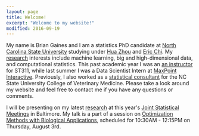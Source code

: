 ```yaml
---
layout: page
title: Welcome!
excerpt: "Welcome to my website!"
modified: 2016-09-19
---
```


My name is Brian Gaines and I am a statistics PhD candidate at [North Carolina State University](http://www.ncsu.edu) studying under [Hua Zhou](http://hua-zhou.github.io/) and [Eric Chi](www.ericchi.com).  My [research](http://brgaines.github.io/research/) interests include machine learning, big and high-dimensional data, and computational statistics.  This past academic year I was an [an instructor](http://brgaines.github.io/teaching/) for ST311, while last summer I was a Data Scientist Intern at [MaxPoint Interactive](http://maxpoint.com/us).  Previously, I also worked as a [statistical consultant](http://brgaines.github.io/consulting/) for the NC State University College of Veterinary Medicine.  Please take a look around my website and feel free to contact me if you have any questions or comments.

I will be presenting on my latest [research](http://brgaines.github.io/research/) at this year's [Joint Statistical Meetings](https://ww2.amstat.org/meetings/jsm/2017/) in Baltimore.  My talk is a part of a session on [Optimization Methods with Biological Applications](https://ww2.amstat.org/meetings/jsm/2017/onlineprogram/ActivityDetails.cfm?SessionID=214213), scheduled for 10:30AM - 12:15PM on Thursday, August 3rd.

